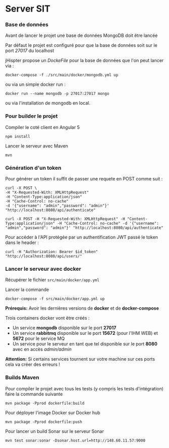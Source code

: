 # Server SIT

### Base de données
Avant de lancer le projet une base de données MongoDB doit être lancée 

Par défaut le projet est configuré pour que la base de données soit sur le port _27017_ du localhost

jHispter propose un _DockeFile_ pour la base de données que l'on peut lancer via :
```shell
docker-compose -f ./src/main/docker/mongodb.yml up
```
ou via un simple docker run : 
```shell
docker run --name mongodb -p 27017:27017 mongo
```

ou via l'installation de mongodb en local.

### Pour builder le projet
Compiler le coté client en Angular 5
```shell
npm install
```
Lancer le serveur avec Maven
```shell
mvn
```

### Génération d'un token
Pour générer un token il suffit de passer une requete en POST comme suit : 
```shell
curl -X POST \
-H "X-Requested-With: XMLHttpRequest" 
-H "Content-Type:application/json"
-H "Cache-Control: no-cache"
-d '{"username": "admin","password": "admin"}'
"http://localhost:8080/api/authenticate"
```

```shell
curl -X POST -H "X-Requested-With: XMLHttpRequest" -H "Content-Type:application/json" -H "Cache-Control: no-cache" -d '{"username": "admin","password": "admin"}' "http://localhost:8080/api/authenticate"
```

Pour accéder à l'API protégée par un authentification JWT passé le token dans le header :

```shell
curl -H "Authorization: Bearer $id_token" "http://localhost:8080/api/users/"
```

### Lancer le serveur avec docker
Récupérer le fichier <code>src/main/docker/app.yml</code>

Lancer la commande

```
docker-compose -f src/main/docker/app.yml up
```

**Prérequis:** Avoir les dernières versions de **docker** et de **docker-compose**

Trois containers docker vont être créés :

- Un service **mongodb** disponible sur le port **27017**
- Un service **rabbitmq** disponible sur le port **15672** (pour l'IHM WEB) et **5672** pour le service MQ
- Un service pour le serveur en tant que tel disponible sur le port **8080** avec en accès _admin/admin_


**Attention:** Si certains services tournent sur votre machine sur ces ports cela va créer des erreurs !


### Builds Maven
Pour compiler le projet avec tous les tests (y compris les tests d'intégration) faire la commande suivante
```
mvn package -Pprod dockerfile:build
```

Pour déployer l'image Docker sur Docker hub
```
mvn package -Pprod dockerfile:push
```

Pour lancer un build Sonar sur le serveur Sonar
```
mvn test sonar:sonar -Dsonar.host.url=http://148.60.11.57:9000
```


